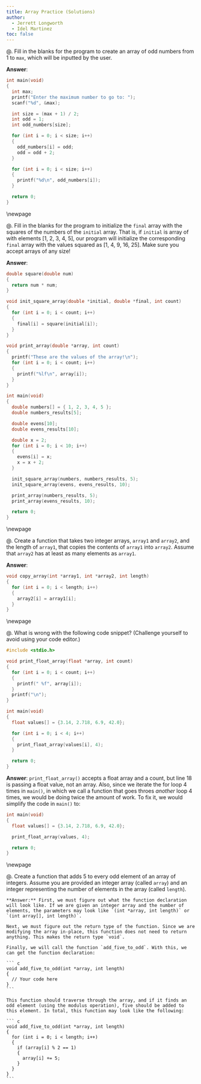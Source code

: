 ```yaml
---
title: Array Practice (Solutions)
author:
  - Jerrett Longworth
  - Idel Martinez
toc: false
---
```


@. Fill in the blanks for the program to create an array of odd numbers from 1 to `max`, which will be inputted by the user.

  **Answer**:

  ``` c
  int main(void)
  {
    int max;
    printf("Enter the maximum number to go to: ");
    scanf("%d", &max);

    int size = (max + 1) / 2;
    int odd = 1;
    int odd_numbers[size];

    for (int i = 0; i < size; i++)
    {
      odd_numbers[i] = odd;
      odd = odd + 2;
    }

    for (int i = 0; i < size; i++)
    {
      printf("%d\n", odd_numbers[i]);
    }

    return 0;
  }
  ```

\newpage

@. Fill in the blanks for the program to initialize the `final` array with the squares of the numbers of the `initial` array. That is, if `initial` is array of with elements [1, 2, 3, 4, 5], our program will initialize the corresponding `final` array with the values squared as [1, 4, 9, 16, 25]. Make sure you accept arrays of any size!

  **Answer**:

  ``` c
  double square(double num)
  {
    return num * num;
  }

  void init_square_array(double *initial, double *final, int count)
  {
    for (int i = 0; i < count; i++)
    {
      final[i] = square(initial[i]);
    }
  }

  void print_array(double *array, int count)
  {
    printf("These are the values of the array!\n");
    for (int i = 0; i < count; i++)
    {
      printf("%lf\n", array[i]);
    }
  }

  int main(void)
  {
    double numbers[] = { 1, 2, 3, 4, 5 };
    double numbers_results[5];

    double evens[10];
    double evens_results[10];

    double x = 2;
    for (int i = 0; i < 10; i++)
    {
      evens[i] = x;
      x = x + 2;
    }

    init_square_array(numbers, numbers_results, 5);
    init_square_array(evens, evens_results, 10);

    print_array(numbers_results, 5);
    print_array(evens_results, 10);

    return 0;
  }
  ```

\newpage

@. Create a function that takes two integer arrays, `array1` and `array2`, and the length of `array1`, that copies the contents of `array1` into `array2`. Assume that `array2` has at least as many elements as `array1`.

  **Answer**:

  ``` c
  void copy_array(int *array1, int *array2, int length)
  {
    for (int i = 0; i < length; i++)
    {
      array2[i] = array1[i];
    }
  }
  ```

\newpage

@. What is wrong with the following code snippet? (Challenge yourself to avoid using your code editor.)

  ``` {.c .numberLines}
  #include <stdio.h>

  void print_float_array(float *array, int count)
  {
    for (int i = 0; i < count; i++)
    {
      printf(" %f", array[i]);
    }
    printf("\n");
  }

  int main(void)
  {
    float values[] = {3.14, 2.718, 6.9, 42.0};

    for (int i = 0; i < 4; i++)
    {
      print_float_array(values[i], 4);
    }

    return 0;
  }
  ```

  **Answer**: `print_float_array()` accepts a float array and a count, but line 18 is passing a float value, not an array. Also, since we iterate the for loop 4 times in `main()`, in which we call a function that goes throes *another* loop 4 times, we would be doing twice the amount of work. To fix it, we would simplify the code in `main()` to:

  ``` c
  int main(void)
  {
    float values[] = {3.14, 2.718, 6.9, 42.0};

    print_float_array(values, 4);

    return 0;
  }
  ```

\newpage

@. Create a function that adds 5 to every odd element of an array of integers. Assume you are provided an integer array (called `array`) and an integer representing the number of elements in the array (called `length`).

    **Answer:** First, we must figure out what the function declaration will look like. If we are given an integer array and the number of elements, the parameters may look like `(int *array, int length)` or `(int array[], int length)`.

    Next, we must figure out the return type of the function. Since we are modifying the array in-place, this function does not need to return anything. This makes the return type `void`.

    Finally, we will call the function `add_five_to_odd`. With this, we can get the function declaration:

    ``` c
    void add_five_to_odd(int *array, int length)
    {
      // Your code here
    }
    ```

    This function should traverse through the array, and if it finds an odd element (using the modulus operation), five should be added to this element. In total, this function may look like the following:

    ``` c
    void add_five_to_odd(int *array, int length)
    {
      for (int i = 0; i < length; i++)
      {
        if (array[i] % 2 == 1)
        {
          array[i] += 5;
        }
      }
    }
    ```
